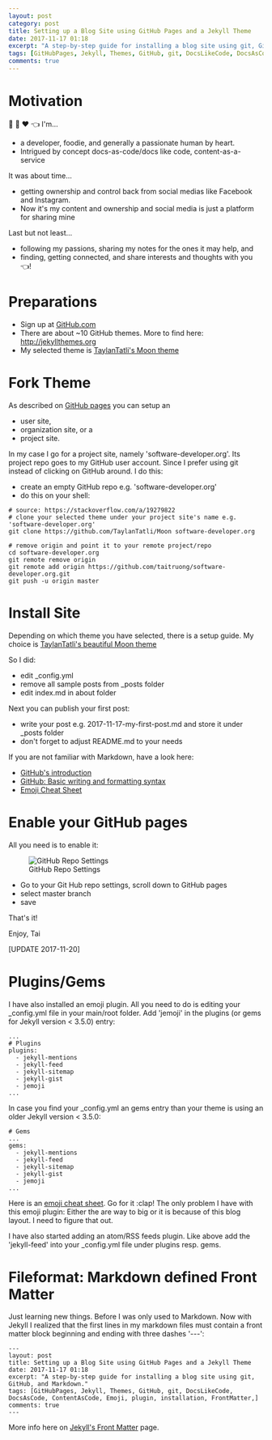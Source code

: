 ```yaml
---
layout: post
category: post
title: Setting up a Blog Site using GitHub Pages and a Jekyll Theme
date: 2017-11-17 01:18
excerpt: "A step-by-step guide for installing a blog site using git, GitHub, and Markdown."
tags: [GitHubPages, Jekyll, Themes, GitHub, git, DocsLikeCode, DocsAsCode, ContentAsCode, Emoji, plugin, installation, FrontMatter,]
comments: true
---
```

# Motivation

:ramen: :panda_face: :heart: :point_left:
I'm...
* a developer, foodie, and generally a passionate human by heart.
* Intrigued by concept docs-as-code/docs like code, content-as-a-service

It was about time...
* getting ownership and control back from social medias like Facebook and Instagram.
* Now it's my content and ownership and social media is just a platform for sharing mine

Last but not least...
* following my passions, sharing my notes for the ones it may help, and
* finding, getting connected, and share interests and thoughts with you :point_left:!

# Preparations

- Sign up at [GitHub.com](https://github.com/join)
- There are about ~10 GitHub themes. More to find here: http://jekyllthemes.org
- My selected theme is [TaylanTatli's Moon theme](https://taylantatli.github.io/Moon/moon-theme/)

# Fork Theme

As described on [GitHub pages](https://pages.github.com) you can setup an
- user site,
- organization site, or a
- project site.

In my case I go for a project site, namely 'software-developer.org'. Its project repo goes to my GitHub user account. Since I prefer using git instead of clicking on GitHub around. I do this:
- create an empty GitHub repo e.g. 'software-developer.org'
- do this on your shell:

```
# source: https://stackoverflow.com/a/19279822
# clone your selected theme under your project site's name e.g. 'software-developer.org'
git clone https://github.com/TaylanTatli/Moon software-developer.org

# remove origin and point it to your remote project/repo
cd software-developer.org
git remote remove origin
git remote add origin https://github.com/taitruong/software-developer.org.git
git push -u origin master
```

# Install Site
Depending on which theme you have selected, there is a setup guide. My choice is [TaylanTatli's beautiful Moon theme](https://taylantatli.github.io/Moon/moon-theme/)

So I did:
- edit _config.yml
- remove all sample posts from _posts folder
- edit index.md in about folder

Next you can publish your first post:
- write your post e.g. 2017-11-17-my-first-post.md and store it under _posts folder
- don't forget to adjust README.md to your needs

If you are not familiar with Markdown, have a look here:
- [GitHub's introduction](https://guides.github.com/features/mastering-markdown/)
- [GitHub: Basic writing and formatting syntax](https://help.github.com/articles/basic-writing-and-formatting-syntax/)
- [Emoji Cheat Sheet](https://www.webpagefx.com/tools/emoji-cheat-sheet/)

# Enable your GitHub pages
All you need is to enable it:
<figure>
 <img src="{{ site.baseurl }}/assets/img/2017-11-17-github-settings-enable-pages.png" alt="GitHub Repo Settings">
 <figcaption>GitHub Repo Settings</figcaption>
</figure>

- Go to your Git Hub repo settings, scroll down to GitHub pages
- select master branch
- save

That's it!

Enjoy, Tai

[UPDATE 2017-11-20]
# Plugins/Gems
I have also installed an emoji plugin. All you need to do is editing your _config.yml file in your main/root folder.
Add 'jemoji' in the plugins (or gems for Jekyll version < 3.5.0) entry:
```
...
# Plugins
plugins:
  - jekyll-mentions
  - jekyll-feed
  - jekyll-sitemap
  - jekyll-gist
  - jemoji
...
```

In case you find your _config.yml an gems entry than your theme is using an older Jekyll version < 3.5.0:
```
# Gems
...
gems:
  - jekyll-mentions
  - jekyll-feed
  - jekyll-sitemap
  - jekyll-gist
  - jemoji
...
```
Here is an [emoji cheat sheet](https://www.webpagefx.com/tools/emoji-cheat-sheet/). Go for it :clap!
The only problem I have with this emoji plugin: Either the are way to big or it is because of this blog layout. I need to figure that out.

I have also started adding an atom/RSS feeds plugin. Like above add the 'jekyll-feed' into your _config.yml file under plugins resp. gems.

# Fileformat: Markdown defined Front Matter
Just learning new things. Before I was only used to Markdown. Now with Jekyll I realized that the first lines in my markdown files must contain a front matter block beginning and ending with three dashes '---':
```
---
layout: post
title: Setting up a Blog Site using GitHub Pages and a Jekyll Theme
date: 2017-11-17 01:18
excerpt: "A step-by-step guide for installing a blog site using git, GitHub, and Markdown."
tags: [GitHubPages, Jekyll, Themes, GitHub, git, DocsLikeCode, DocsAsCode, ContentAsCode, Emoji, plugin, installation, FrontMatter,]
comments: true
---
```
More info here on [Jekyll's Front Matter](https://jekyllrb.com/docs/frontmatter/) page.
